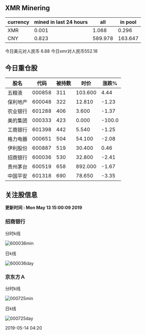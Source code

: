 ## XMR Minering

|currency|mined in last 24 hours|all|in pool|
|---|---|---|---|
|XMR|0.001|1.068|0.296|
|CNY|0.823|589.978|163.647|

今日美元对人民币 6.88	今日xmr对人民币552.18


## 今日重仓股 

|股名|代码|被持数|时价|涨跌%|
|---|---|---|---|---|
|五粮液|000858|311|103.600|4.44|
|保利地产|600048|322|12.810|-1.23|
|农业银行|601288|406|3.600|-1.37|
|美的集团|000333|423|0.000|-100.0|
|工商银行|601398|442|5.540|-1.25|
|格力电器|000651|504|54.100|-2.08|
|伊利股份|600887|519|30.400|0.46|
|招商银行|600036|530|32.800|-2.41|
|贵州茅台|600519|658|892.000|-1.67|
|中国平安|601318|690|78.650|-3.35|

## 关注股信息
**更新时间 : Mon May 13 15:00:09 2019**
### 招商银行 
分时k线

![600036min](http://image.sinajs.cn/newchart/min/n/sh600036.gif)

日k线

![600036day](http://image.sinajs.cn/newchart/daily/n/sh600036.gif)

### 京东方Ａ 
分时k线

![000725min](http://image.sinajs.cn/newchart/min/n/sz000725.gif)

日k线

![000725day](http://image.sinajs.cn/newchart/daily/n/sz000725.gif)

2019-05-14 04:20